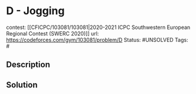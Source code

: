 # D - Jogging

contest: [[CFICPC/103081/103081|2020-2021 ICPC Southwestern European Regional Contest (SWERC 2020)]]
url: https://codeforces.com/gym/103081/problem/D
Status: #UNSOLVED
Tags: #

## Description

## Solution

